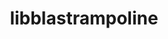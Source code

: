 ---
title: "libblastrampoline"
layout: cache
categories: [package, develop-2024-11-24]
meta: {"versions": ["5.11.0"], "compilers": ["gcc@=11.4.0"], "oss": ["ubuntu22.04"], "platforms": ["linux"], "targets": ["x86_64_v3"], "stacks": ["e4s", "root", "tutorial"], "num_specs": 1, "num_specs_by_stack": {"tutorial": 1, "root": 1, "e4s": 1}}
spec_details: [{"hash": "c4nsp3twxalkaope2z4s4pvtrujwdhca", "compiler": "gcc@=11.4.0", "versions": ["5.11.0"], "os": "ubuntu22.04", "platform": "linux", "target": "x86_64_v3", "variants": ["build_system=makefile"], "stacks": ["tutorial", "root", "e4s"], "size": "-", "tarball": "https://binaries.spack.io/develop-2024-11-24/build_cache/linux-ubuntu22.04-x86_64_v3/gcc-11.4.0/libblastrampoline-5.11.0/linux-ubuntu22.04-x86_64_v3-gcc-11.4.0-libblastrampoline-5.11.0-c4nsp3twxalkaope2z4s4pvtrujwdhca.spack"}]
---